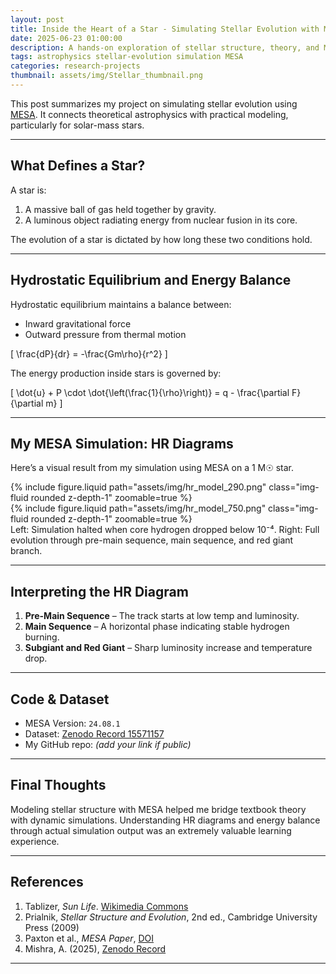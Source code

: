 ```yaml
---
layout: post
title: Inside the Heart of a Star - Simulating Stellar Evolution with MESA
date: 2025-06-23 01:00:00
description: A hands-on exploration of stellar structure, theory, and MESA-based simulations
tags: astrophysics stellar-evolution simulation MESA
categories: research-projects
thumbnail: assets/img/Stellar_thumbnail.png
---
```


This post summarizes my project on simulating stellar evolution using [MESA](http://mesa.sourceforge.net). It connects theoretical astrophysics with practical modeling, particularly for solar-mass stars.

---

## What Defines a Star?

A star is:
1. A massive ball of gas held together by gravity.
2. A luminous object radiating energy from nuclear fusion in its core.

The evolution of a star is dictated by how long these two conditions hold.

---

## Hydrostatic Equilibrium and Energy Balance

Hydrostatic equilibrium maintains a balance between:
- Inward gravitational force
- Outward pressure from thermal motion

\[
\frac{dP}{dr} = -\frac{Gm\rho}{r^2}
\]

The energy production inside stars is governed by:

\[
\dot{u} + P \cdot \dot{\left(\frac{1}{\rho}\right)} = q - \frac{\partial F}{\partial m}
\]

---

## My MESA Simulation: HR Diagrams

Here’s a visual result from my simulation using MESA on a 1 M☉ star.

<div class="row mt-3">
    <div class="col-sm mt-3 mt-md-0">
        {% include figure.liquid path="assets/img/hr_model_290.png" class="img-fluid rounded z-depth-1" zoomable=true %}
    </div>
    <div class="col-sm mt-3 mt-md-0">
        {% include figure.liquid path="assets/img/hr_model_750.png" class="img-fluid rounded z-depth-1" zoomable=true %}
    </div>
</div>

<div class="caption">
Left: Simulation halted when core hydrogen dropped below 10⁻⁴.  
Right: Full evolution through pre-main sequence, main sequence, and red giant branch.
</div>

---

## Interpreting the HR Diagram

1. **Pre-Main Sequence** – The track starts at low temp and luminosity.
2. **Main Sequence** – A horizontal phase indicating stable hydrogen burning.
3. **Subgiant and Red Giant** – Sharp luminosity increase and temperature drop.

---

## Code & Dataset

- MESA Version: `24.08.1`
- Dataset: [Zenodo Record 15571157](https://zenodo.org/records/15571157)
- My GitHub repo: _(add your link if public)_

---

## Final Thoughts

Modeling stellar structure with MESA helped me bridge textbook theory with dynamic simulations. Understanding HR diagrams and energy balance through actual simulation output was an extremely valuable learning experience.

---

## References

1. Tablizer, *Sun Life*. [Wikimedia Commons](https://commons.wikimedia.org/wiki/File:Sun_Life.png)  
2. Prialnik, *Stellar Structure and Evolution*, 2nd ed., Cambridge University Press (2009)  
3. Paxton et al., *MESA Paper*, [DOI](https://doi.org/10.1088/0067-0049/192/1/3)  
4. Mishra, A. (2025), [Zenodo Record](https://doi.org/10.5281/zenodo.15571157)

---

